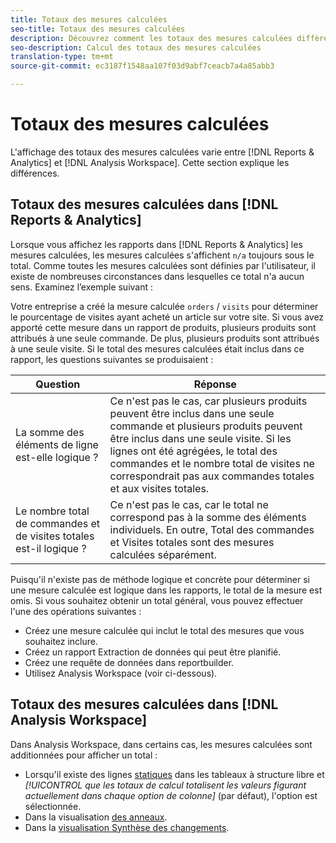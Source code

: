 ```yaml
---
title: Totaux des mesures calculées
seo-title: Totaux des mesures calculées
description: Découvrez comment les totaux des mesures calculées diffèrent dans les outils Analytics
seo-description: Calcul des totaux des mesures calculées
translation-type: tm+mt
source-git-commit: ec3187f1548aa107f03d9abf7ceacb7a4a85abb3

---
```



# Totaux des mesures calculées

L'affichage des totaux des mesures calculées varie entre [!DNL Reports & Analytics] et [!DNL Analysis Workspace]. Cette section explique les différences.

## Totaux des mesures calculées dans [!DNL Reports & Analytics]

Lorsque vous affichez les rapports dans [!DNL Reports & Analytics] les mesures calculées, les mesures calculées s'affichent `n/a` toujours sous le total. Comme toutes les mesures calculées sont définies par l'utilisateur, il existe de nombreuses circonstances dans lesquelles ce total n'a aucun sens. Examinez l’exemple suivant :

Votre entreprise a créé la mesure calculée `orders` / `visits` pour déterminer le pourcentage de visites ayant acheté un article sur votre site. Si vous avez apporté cette mesure dans un rapport de produits, plusieurs produits sont attribués à une seule commande. De plus, plusieurs produits sont attribués à une seule visite. Si le total des mesures calculées était inclus dans ce rapport, les questions suivantes se produisaient :

| Question | Réponse |
|---|---|
| La somme des éléments de ligne est-elle logique ? | Ce n'est pas le cas, car plusieurs produits peuvent être inclus dans une seule commande et plusieurs produits peuvent être inclus dans une seule visite. Si les lignes ont été agrégées, le total des commandes et le nombre total de visites ne correspondrait pas aux commandes totales et aux visites totales. |
| Le nombre total de commandes et de visites totales est-il logique ? | Ce n'est pas le cas, car le total ne correspond pas à la somme des éléments individuels. En outre, Total des commandes et Visites totales sont des mesures calculées séparément. |

Puisqu'il n'existe pas de méthode logique et concrète pour déterminer si une mesure calculée est logique dans les rapports, le total de la mesure est omis. Si vous souhaitez obtenir un total général, vous pouvez effectuer l'une des opérations suivantes :

* Créez une mesure calculée qui inclut le total des mesures que vous souhaitez inclure.
* Créez un rapport Extraction de données qui peut être planifié.
* Créez une requête de données dans reportbuilder.
* Utilisez Analysis Workspace (voir ci-dessous).

## Totaux des mesures calculées dans [!DNL Analysis Workspace]

Dans Analysis Workspace, dans certains cas, les mesures calculées sont additionnées pour afficher un total :

* Lorsqu'il existe des lignes [statiques](/help/analyze/analysis-workspace/build-workspace-project/column-row-settings/manual-vs-dynamic-rows.md) dans les tableaux à structure libre et *[!UICONTROL que les totaux de calcul totalisent les valeurs figurant actuellement dans chaque option de colonne]* (par défaut), l'option est sélectionnée.
* Dans la visualisation [des anneaux](/help/analyze/analysis-workspace/visualizations/donut.md).
* Dans la [visualisation Synthèse des changements](/help/analyze/analysis-workspace/visualizations/summary-number-change.md).
